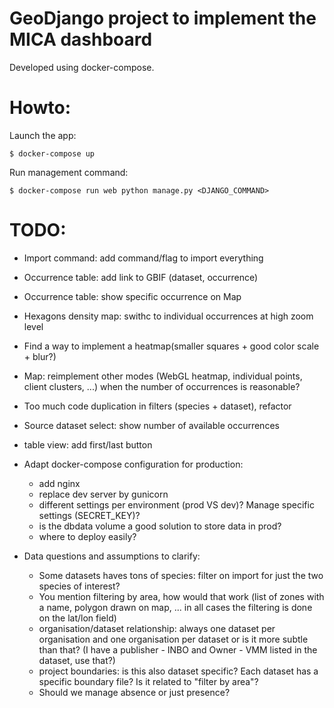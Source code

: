 # GeoDjango project to implement the MICA dashboard

Developed using docker-compose.

# Howto:

Launch the app:

    $ docker-compose up

Run management command:

    $ docker-compose run web python manage.py <DJANGO_COMMAND>

# TODO:
- Import command: add command/flag to import everything
- Occurrence table: add link to GBIF (dataset, occurrence)
- Occurrence table: show specific occurrence on Map
- Hexagons density map: swithc to individual occurrences at high zoom level
- Find a way to implement a heatmap(smaller squares + good color scale + blur?)
- Map: reimplement other modes (WebGL heatmap, individual points, client clusters, ...) when the number of occurrences is reasonable?

- Too much code duplication in filters (species + dataset), refactor
- Source dataset select: show number of available occurrences


- table view: add first/last button

- Adapt docker-compose configuration for production:
    - add nginx
    - replace dev server by gunicorn
    - different settings per environment (prod VS dev)? Manage specific settings (SECRET_KEY)?
    - is the dbdata volume a good solution to store data in prod?
    - where to deploy easily?
    
- Data questions and assumptions to clarify:
    - Some datasets haves tons of species: filter on import for just the two species of interest?
    - You mention filtering by area, how would that work (list of zones with a name, polygon drawn on map, ... in all cases the filtering is done on the lat/lon field)
    - organisation/dataset relationship: always one dataset per organisation and one organisation per dataset or is it more subtle than that? (I have a publisher - INBO and Owner - VMM listed in the dataset, use that?)
    - project boundaries: is this also dataset specific? Each dataset has a specific boundary file? Is it related to "filter by area"?
    - Should we manage absence or just presence?